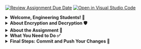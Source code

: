 [![Review Assignment Due Date](https://classroom.github.com/assets/deadline-readme-button-22041afd0340ce965d47ae6ef1cefeee28c7c493a6346c4f15d667ab976d596c.svg)](https://classroom.github.com/a/-IlEz6Z0)
[![Open in Visual Studio Code](https://classroom.github.com/assets/open-in-vscode-2e0aaae1b6195c2367325f4f02e2d04e9abb55f0b24a779b69b11b9e10269abc.svg)](https://classroom.github.com/online_ide?assignment_repo_id=15277197&assignment_repo_type=AssignmentRepo)
<details>
<summary><strong>Welcome, Engineering Students! 🚀</strong></summary>

Welcome to our engineering community! We're thrilled to have you on board. Engineering is a journey filled with challenges and triumphs, and we're here to support you every step of the way.

As you embark on this exciting adventure, remember that you're not alone. Our community is a place where you can learn, grow, and thrive. Whether you're passionate about coding, design, robotics, or any other field of engineering, there's a place for you here.

Together, we'll tackle complex problems, push the boundaries of innovation, and make a positive impact on the world. So roll up your sleeves, unleash your creativity, and let's build something incredible together!

Welcome aboard, future engineers. Your journey starts now. Let's make it unforgettable! 💡✨🔧🔬🔭🌟
</details>
<details>
<summary><strong>About Encryption and Decryption 🛡️</strong></summary>

**Encryption** and **decryption** are fundamental concepts in cybersecurity and data protection.

**Encryption** is the process of converting *plaintext* data into *ciphertext*, making it unreadable to unauthorized users. This is typically achieved using algorithms and keys. Only authorized users with the correct **decryption key** can transform the *ciphertext* back into its original *plaintext* form.

**Decryption** is the reverse process of **encryption**. It involves converting the encrypted *ciphertext* back into its original *plaintext* using the correct **decryption key**.

**Real-World Use Case:** One common use case for **encryption** is secure communication over the internet. When you make a purchase online or log in to your bank account, your sensitive information is **encrypted** before being sent over the network. This ensures that even if intercepted, the data remains secure and unreadable to anyone without the **decryption key**.

For more information about the **encryption** method we are implementing, check out the [Caesar Cipher Wikipedia page](https://en.wikipedia.org/wiki/Caesar_cipher).

</details>
<details>
<summary><strong>About the Assignment 📝</strong></summary>

In this assignment, students are tasked with implementing two methods within the `caesar_cipher.c` file. They must provide the implementation for the following methods:

1. **`caesar_encrypt`:** This method should take a *plaintext* message and a *key* as input, and encrypt the message using the **Caesar cipher** algorithm.
   
2. **`caesar_decrypt`:** This method should take a *ciphertext* message and a *key* as input, and decrypt the message using the **Caesar cipher** algorithm.

Students are only allowed to modify the `caesar_cipher.c` file to implement these methods. All other files and functionalities should remain untouched.

For more information about the Caesar cipher encryption method, please refer to the [Caesar Cipher Wikipedia page](https://en.wikipedia.org/wiki/Caesar_cipher).
</details>
<details>
<summary><strong>What You Need to Do ✅</strong></summary>

1. **Clone the Repository**: Start by cloning the repository using the following command:
   ```bash
   git clone <repository_url>
   ```
2. **Implement the Methods**: Navigate to the `src/caesar_cipher.c` file and implement the `caesar_encrypt` and `caesar_decrypt` methods as instructed.

3. **Build the Code**: Once you've implemented the methods, build the code using the make command in the terminal:

   ```make```
4. **Test Your Code**: Use the make test command to run the test suite and ensure your implementations are correct:

   ```make test```

Follow these steps carefully to complete the assignment. Happy coding! 🚀

</details>
<details>
<summary><strong>Final Steps: Commit and Push Your Changes 🚀</strong></summary>

If everything looks good and your code is working as expected, it's time to commit and push your changes to the repository.

1. **Add Changes**: Add all modified files to the staging area using the following command:
   ```bash
   git add .
   git commit -m "Implement Caesar cipher encryption and decryption methods"
   git push origin main
   ```
